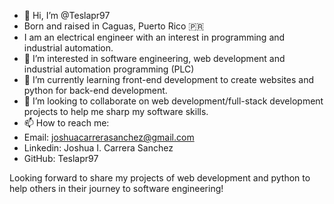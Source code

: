 - 👋 Hi, I’m @Teslapr97
- Born and raised in Caguas, Puerto Rico :puerto_rico:
- I am an electrical engineer with an interest in programming and industrial automation.
- 👀 I’m interested in software engineering, web development and industrial automation programming (PLC)
- 🌱 I’m currently learning front-end development to create websites and python for back-end development.
- 💞️ I’m looking to collaborate on web development/full-stack development projects to help me sharp my software skills.
- 📫 How to reach me:
- Email: joshuacarrerasanchez@gmail.com
- Linkedin: Joshua I. Carrera Sanchez
- GitHub: Teslapr97

Looking forward to share my projects of web development and python to help others in their journey to software engineering!

<!---
Teslapr97/Teslapr97 is a ✨ special ✨ repository because its `README.md` (this file) appears on your GitHub profile.
You can click the Preview link to take a look at your changes.
--->
